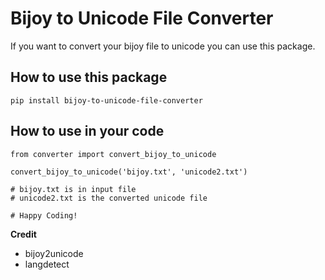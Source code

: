 # Bijoy to Unicode File Converter

If you want to convert your bijoy file to unicode you can use this package.

## How to use this package

`pip install bijoy-to-unicode-file-converter`

## How to use in your code

```
from converter import convert_bijoy_to_unicode

convert_bijoy_to_unicode('bijoy.txt', 'unicode2.txt')

# bijoy.txt is in input file
# unicode2.txt is the converted unicode file

# Happy Coding!

```


**Credit**
- bijoy2unicode
- langdetect